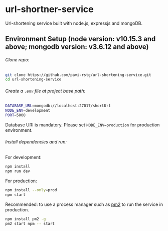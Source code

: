 # url-shortner-service

Url-shortening service built with node.js, expressjs and mongoDB.

## Environment Setup (node version: v10.15.3 and above; mongodb version: v3.6.12 and above)
###### Clone repo:
```sh
git clone https://github.com/pavi-rstg/url-shortening-service.git
cd url-shortening-service
```
###### Create a `.env` file at project base path:

```sh
DATABASE_URL=mongodb://localhost:27017/shortUrl
NODE_ENV=development
PORT=5000
```
Database URI is mandatory. Please set `NODE_ENV=production` for production environment.

###### Install dependencies and run:
For development:
```sh
npm install
npm run dev
```
For production:
```sh
npm install --only=prod
npm start
```
Recommended: to use a process manager such as [pm2](http://pm2.keymetrics.io/ "pm2") to run the service in production.
```sh
npm install pm2 -g
pm2 start npm -- start
```
